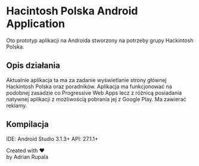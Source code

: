 # Hacintosh Polska Android Application

Oto prototyp aplikacji na Androida stworzony na potrzeby grupy Hackintosh Polska.

## Opis działania
Aktualnie aplikacja ta ma za zadanie wyświetlanie strony głównej Hackintosh Polska oraz poradników.
Aplikacja ma funkcjonować na podobnej zasadzie co Progressive Web Apps lecz z różnicą posiadania natywnej aplikacji z możliwością pobrania jej z Google Play. Ma zawierać reklamy.

## Kompilacja
IDE: Android Studio 3.1.3+
API: 27.1.1+

Created with ♥  
by Adrian Rupala
